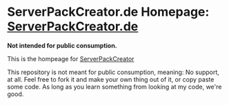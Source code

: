 # ServerPackCreator.de Homepage: [ServerPackCreator.de](https://serverpackcreator.de)
**Not intended for public consumption.**

This is the hompeage for [ServerPackCreator](https://github.com/Griefed/ServerPackCreator)

This repository is not meant for public consumption, meaning: No support, at all.
Feel free to fork it and make your own thing out of it, or copy paste some code. As long as you learn something from looking at my code, we're good.
